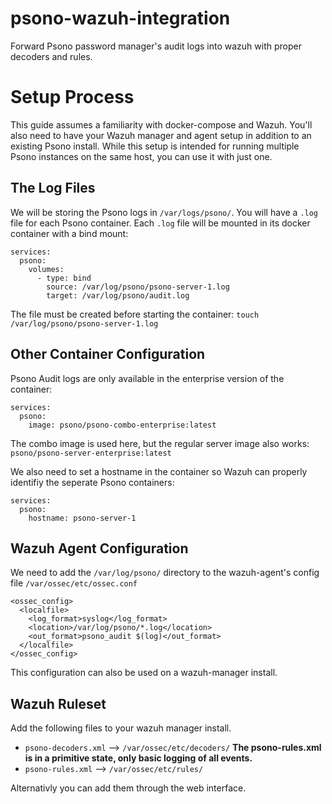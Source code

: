 # psono-wazuh-integration
Forward Psono password manager's audit logs into wazuh with proper decoders and rules.

# Setup Process
This guide assumes a familiarity with docker-compose and Wazuh. You'll also need to have your Wazuh manager and agent setup in addition to an existing Psono install. While this setup is intended for running multiple Psono instances on the same host, you can use it with just one.

## The Log Files
We will be storing the Psono logs in `/var/logs/psono/`. You will have a `.log` file for each Psono container. 
Each `.log` file will be mounted in its docker container with a bind mount:
```
services:
  psono:
    volumes:
      - type: bind
        source: /var/log/psono/psono-server-1.log
        target: /var/log/psono/audit.log
```
The file must be created before starting the container: `touch /var/log/psono/psono-server-1.log`

## Other Container Configuration
Psono Audit logs are only available in the enterprise version of the container:
```
services:
  psono:
    image: psono/psono-combo-enterprise:latest
```
The combo image is used here, but the regular server image also works: `psono/psono-server-enterprise:latest`

We also need to set a hostname in the container so Wazuh can properly identifiy the seperate Psono containers:
```
services:
  psono:
    hostname: psono-server-1
```

## Wazuh Agent Configuration
We need to add the `/var/log/psono/` directory to the wazuh-agent's config file `/var/ossec/etc/ossec.conf`
```
<ossec_config>
  <localfile>
    <log_format>syslog</log_format>
    <location>/var/log/psono/*.log</location>
    <out_format>psono_audit $(log)</out_format>
  </localfile>
</ossec_config>
```
This configuration can also be used on a wazuh-manager install.

## Wazuh Ruleset
Add the following files to your wazuh manager install.
- `psono-decoders.xml` --> `/var/ossec/etc/decoders/`
**The psono-rules.xml is in a primitive state, only basic logging of all events.**
- `psono-rules.xml` --> `/var/ossec/etc/rules/`

Alternativly you can add them through the web interface.
